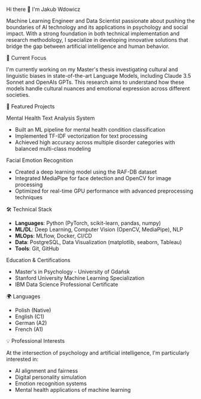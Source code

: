 Hi there 👋 I'm Jakub Wdowicz

Machine Learning Engineer and Data Scientist passionate about pushing the boundaries of AI technology and its applications in psychology and social impact. 
With a strong foundation in both technical implementation and research methodology, I specialize in developing innovative solutions that bridge the gap between artificial intelligence and human behavior.

🔭 Current Focus

I'm currently working on my Master's thesis investigating cultural and linguistic biases in state-of-the-art Language Models, including Claude 3.5 Sonnet and OpenAIs GPTs. 
This research aims to understand how these models handle cultural nuances and emotional expression across different societies.

🚀 Featured Projects

Mental Health Text Analysis System
- Built an ML pipeline for mental health condition classification
- Implemented TF-IDF vectorization for text processing
- Achieved high accuracy across multiple disorder categories with balanced multi-class modeling

Facial Emotion Recognition
- Created a deep learning model using the RAF-DB dataset
- Integrated MediaPipe for face detection and OpenCV for image processing
- Optimized for real-time GPU performance with advanced preprocessing techniques

🛠️ Technical Stack

- **Languages**: Python (PyTorch, scikit-learn, pandas, numpy)
- **ML/DL**: Deep Learning, Computer Vision (OpenCV, MediaPipe), NLP
- **MLOps**: MLflow, Docker, CI/CD
- **Data**: PostgreSQL, Data Visualization (matplotlib, seaborn, Tableau)
- **Tools**: Git, GitHub

Education & Certifications

- Master's in Psychology - University of Gdańsk
- Stanford University Machine Learning Specialization
- IBM Data Science Professional Certificate

🌍 Languages

- Polish (Native)
- English (C1)
- German (A2)
- French (A1)

💡 Professional Interests

At the intersection of psychology and artificial intelligence, I'm particularly interested in:
- AI alignment and fairness
- Digital personality simulation
- Emotion recognition systems
- Mental health applications of machine learning
